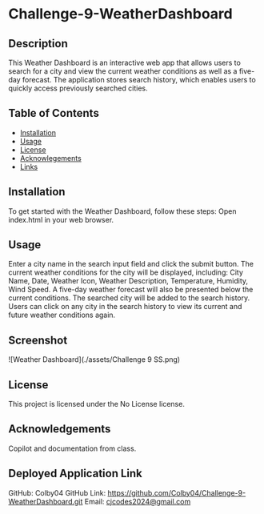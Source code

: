 # Challenge-9-WeatherDashboard

## Description
This Weather Dashboard is an interactive web app that allows users to search for a city and view the current weather conditions as well as a five-day forecast. The application stores search history, which enables users to quickly access previously searched cities.

## Table of Contents
- [Installation](#installation)
- [Usage](#usage)
- [License](#license)
- [Acknowlegements](#acknowlegements)
- [Links](#links)

## Installation
To get started with the Weather Dashboard, follow these steps:
Open index.html in your web browser.

## Usage
Enter a city name in the search input field and click the submit button.
The current weather conditions for the city will be displayed, including: City Name, Date, Weather Icon, Weather Description, Temperature, Humidity, Wind Speed. A five-day weather forecast will also be presented below the current conditions. The searched city will be added to the search history.
Users can click on any city in the search history to view its current and future weather conditions again.

## Screenshot
![Weather Dashboard](./assets/Challenge 9 SS.png)

## License
This project is licensed under the No License license.

## Acknowledgements
Copilot and documentation from class. 

## Deployed Application Link
GitHub: Colby04
GitHub Link: https://github.com/Colby04/Challenge-9-WeatherDashboard.git
Email: cjcodes2024@gmail.com
